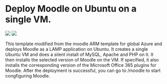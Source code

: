 # Deploy Moodle on Ubuntu on a single VM.

<a href="https://portal.azure.com/#create/Microsoft.Template/uri/https%3A%2F%2Fgithub.com%2Fkoifans%2Fazure-samples%2Fmaster%2Fazuredeploy.json" target="_blank"><img src="http://azuredeploy.net/deploybutton.png"/></a>
<a href="http://armviz.io/#/?load=https%3A%2F%2Fgithub.com%2Fkoifans%2Fazure-samples%2Fmaster%2Fazuredeploy.json" target="_blank">
    <img src="http://armviz.io/visualizebutton.png"/>
</a>

This template modified from the moodle ARM template for global Azure and deploys Moodle as a LAMP application on Ubuntu. It creates a single Ubuntu VM and does a silent install of MySQL, Apache and PHP on it. It then installs the selected version of Moodle on the VM. If specified, it also installs the corresponding version of the  Microsoft Office 365 plugins for Moodle. After the deployment is successful, you can go to /moodle to start congfiguring Moodle.
